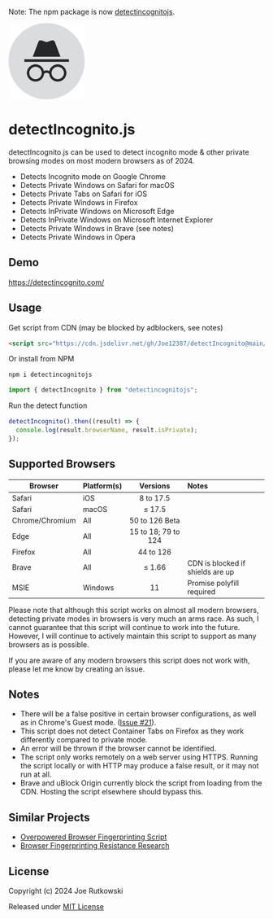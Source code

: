 Note: The npm package is now [detectincognitojs](https://www.npmjs.com/package/detectincognitojs "detectincognitojs").

<img src="./detectIncognito.svg"  width="150"  />

# detectIncognito.js

detectIncognito.js can be used to detect incognito mode & other private browsing modes on most modern browsers as of 2024.

- Detects Incognito mode on Google Chrome
- Detects Private Windows on Safari for macOS
- Detects Private Tabs on Safari for iOS
- Detects Private Windows in Firefox
- Detects InPrivate Windows on Microsoft Edge
- Detects InPrivate Windows on Microsoft Internet Explorer
- Detects Private Windows in Brave (see notes)
- Detects Private Windows in Opera

## Demo

https://detectincognito.com/

## Usage

Get script from CDN (may be blocked by adblockers, see notes)

```html
<script src="https://cdn.jsdelivr.net/gh/Joe12387/detectIncognito@main/dist/es5/detectIncognito.min.js"></script>
```

Or install from NPM

```
npm i detectincognitojs
```

```javascript
import { detectIncognito } from "detectincognitojs";
```

Run the detect function

```javascript
detectIncognito().then((result) => {
  console.log(result.browserName, result.isPrivate);
});
```

## Supported Browsers

| Browser         | Platform(s) |      Versions       | Notes                            |
| --------------- | :---------- | :-----------------: | :------------------------------- |
| Safari          | iOS         |      8 to 17.5      |                                  |
| Safari          | macOS       |        ≤ 17.5       |                                  |
| Chrome/Chromium | All         |   50 to 126 Beta    |                                  |
| Edge            | All         | 15 to 18; 79 to 124 |                                  |
| Firefox         | All         |      44 to 126      |                                  |
| Brave           | All         |       ≤ 1.66        | CDN is blocked if shields are up |
| MSIE            | Windows     |         11          | Promise polyfill required        |

Please note that although this script works on almost all modern browsers, detecting private modes in browsers is very much an arms race. As such, I cannot guarantee that this script will continue to work into the future. However, I will continue to actively maintain this script to support as many browsers as is possible.

If you are aware of any modern browsers this script does not work with, please let me know by creating an issue.

## Notes

- There will be a false positive in certain browser configurations, as well as in Chrome's Guest mode. ([Issue #21](https://github.com/Joe12387/detectIncognito/issues/21)).
- This script does not detect Container Tabs on Firefox as they work differently compared to private mode.
- An error will be thrown if the browser cannot be identified.
- The script only works remotely on a web server using HTTPS. Running the script locally or with HTTP may produce a false result, or it may not run at all.
- Brave and uBlock Origin currently block the script from loading from the CDN. Hosting the script elsewhere should bypass this.

## Similar Projects

- [Overpowered Browser Fingerprinting Script](https://github.com/Joe12387/OP-Fingerprinting-Script "Overpowered Browser Fingerprinting Script")
- [Browser Fingerprinting Resistance Research](https://github.com/Joe12387/browser-fingerprinting-resistance-research "Browser Fingerprinting Resistance Research")

## License

Copyright (c) 2024 Joe Rutkowski

Released under [MIT License](https://opensource.org/license/mit-0/)
